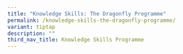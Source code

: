 ```yaml
---
title: "Knowledge Skills: The Dragonfly Programme"
permalink: /knowledge-skills-the-dragonfly-programme/
variant: tiptap
description: ""
third_nav_title: Knowledge Skills Programme
---
```

